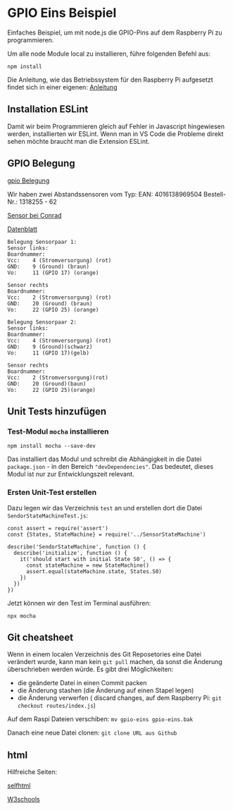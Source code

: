 # GPIO Eins Beispiel

Einfaches Beispiel, um mit node.js die GPIO-Pins auf dem Raspberry Pi zu programmieren. 

Um alle node Module local zu installieren, führe folgenden Befehl aus:

```
npm install
```

Die Anleitung, wie das Betriebssystem für den Raspberry Pi aufgesetzt findet sich in einer eigenen: [Anleitung](setup.md)

## Installation ESLint

Damit wir beim Programmieren gleich auf Fehler in Javascript hingewiesen werden, installierten wir ESLint.
Wenn man in VS Code die Probleme direkt sehen möchte braucht man die Extension ESLint.

## GPIO Belegung
[gpio Belegung](https://de.pinout.xyz)

Wir haben zwei Abstandssensoren vom Typ: 
EAN: 4016138969504
Bestell-Nr.: 1318255 - 62

[Sensor bei Conrad](https://www.conrad.de/de/p/joy-it-infrarot-abstandssensor-raspberry-pi-erweiterungs-platine-passend-fuer-einplatinen-computer-arduino-banana-pi-1318255.html?searchType=SearchRedirect)

[Datenblatt](https://asset.conrad.com/media10/add/160267/c1/-/en/001318255DS01/datenblatt-1318255-joy-it-infrarot-abstandssensor-raspberry-pi-erweiterungs-platine-passend-fuer-einplatinen-computer-arduino-banana-pi.pdf)

```
Belegung Sensorpaar 1: 
Sensor links:
Boardnummer:
Vcc:    4 (Stromversorgung) (rot)
GND:    9 (Ground) (braun)
Vo:     11 (GPIO 17) (orange)

Sensor rechts
Boardnummer:
Vcc:    2 (Stromversorgung) (rot)
GND:    20 (Ground) (braun)
Vo:     22 (GPIO 25) (orange)
```

```
Belegung Sensorpaar 2: 
Sensor links:
Boardnummer:
Vcc:    4 (Stromversorgung) (rot)
GND:    9 (Ground)(schwarz)
Vo:     11 (GPIO 17)(gelb)

Sensor rechts
Boardnummer:
Vcc:    2 (Stromversorgung)(rot)
GND:    20 (Ground)(baun)
Vo:     22 (GPIO 25)(orange)
```



## Unit Tests hinzufügen

### Test-Modul `mocha` installieren

```
npm install mocha --save-dev
```

Das installiert das Modul und schreibt die Abhängigkeit in die Datei `package.json` - in den Bereich `"devDependencies"`. Das bedeutet, dieses Modul ist nur zur Entwicklungszeit relevant. 

### Ersten Unit-Test erstellen

Dazu legen wir das Verzeichnis `test` an und erstellen dort die Datei `SendorStateMachineTest.js`: 

```
const assert = require('assert')
const {States, StateMachine} = require('../SensorStateMachine')

describe('SendorStateMachine', function () {
  describe('initialize', function () {
    it('should start with initial State S0', () => {
      const stateMachine = new StateMachine()
      assert.equal(stateMachine.state, States.S0)
    })
  })
}) 
````

Jetzt können wir den Test im Terminal ausführen: 

```
npx mocha
```
 
## Git cheatsheet
Wenn in einem localen Verzeichnis des Git Reposetories eine Datei verändert wurde, kann man kein `git pull` machen, da sonst die Änderung überschrieben werden würde. Es gibt drei Möglichkeiten:

* die geänderte Datei in einen Commit packen
* die Änderung stashen (die Änderung auf einen Stapel legen)
* die Änderung verwerfen ( discard changes, auf dem Raspberry Pi: `git checkout routes/index.js`)

Auf dem Raspi Dateien verschiben:
`mv gpio-eins gpio-eins.bak`

Danach eine neue Datei clonen:
`git clone URL aus Github`

## html
Hilfreiche Seiten:

[selfhtml](https://wiki.selfhtml.org/wiki/SELFHTML)

[W3schools](https://www.w3schools.com/)
